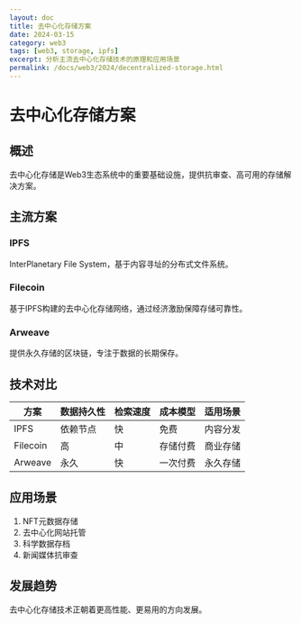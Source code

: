 ```yaml
---
layout: doc
title: 去中心化存储方案
date: 2024-03-15
category: web3
tags: [web3, storage, ipfs]
excerpt: 分析主流去中心化存储技术的原理和应用场景
permalink: /docs/web3/2024/decentralized-storage.html
---
```


# 去中心化存储方案

## 概述

去中心化存储是Web3生态系统中的重要基础设施，提供抗审查、高可用的存储解决方案。

## 主流方案

### IPFS

InterPlanetary File System，基于内容寻址的分布式文件系统。

### Filecoin

基于IPFS构建的去中心化存储网络，通过经济激励保障存储可靠性。

### Arweave

提供永久存储的区块链，专注于数据的长期保存。

## 技术对比

| 方案 | 数据持久性 | 检索速度 | 成本模型 | 适用场景 |
|------|------------|----------|----------|----------|
| IPFS | 依赖节点 | 快 | 免费 | 内容分发 |
| Filecoin | 高 | 中 | 存储付费 | 商业存储 |
| Arweave | 永久 | 快 | 一次付费 | 永久存储 |

## 应用场景

1. NFT元数据存储
2. 去中心化网站托管
3. 科学数据存档
4. 新闻媒体抗审查

## 发展趋势

去中心化存储技术正朝着更高性能、更易用的方向发展。